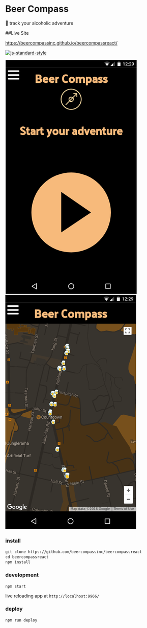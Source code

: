 # Beer Compass

🍻 track your alcoholic adventure

##Live Site

https://beercompassinc.github.io/beercompassreact/

[![js-standard-style](https://cdn.rawgit.com/feross/standard/master/badge.svg)](https://github.com/feross/standard)

![image](/imagesForReadme/play.png)
![image](/imagesForReadme/myMap.png)

### install

```
git clone https://github.com/beercompassinc/beercompassreact
cd beercompassreact
npm install
```

### development

```
npm start
```
live reloading app at `http://localhost:9966/`

### deploy

```
npm run deploy
```
